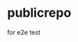 # publicrepo
for e2e test










































































































































































































































































































































































































































